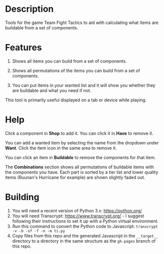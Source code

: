 # Description

Tools for the game Team Fight Tactics to aid with calculating what items are buildable from a set of components.

# Features

1. Shows all items you can build from a set of components.

2. Shows all permutations of the items you can build from a set of components.

3. You can put items in your wanted list and it will show you whether they are buildable and what you need if not.

This tool is primarily useful displayed on a tab or device while playing.

# Help

Click a component in **Shop** to add it. You can click it in **Have** to remove it.

You can add a wanted item by selecting the name from the dropdown under **Want**. Click the item icon in the same area to remove it.

You can click an item in **Buildable** to remove the components for that item.

The **Combinations** section shows all permutations of buildable items with the components you have. Each part is sorted by a tier list and lower quality items (Ruunan's Hurricane for example) are shown slightly faded out.

# Building


1. You will need a recent version of Python 3.x: https://python.org/
2. You will need Transcrypt: https://www.transcrypt.org/ - I suggest following their instructions to set it up with a Python virtual environment.
3. Run this command to convert the Python code to Javascript: `transcrypt -v -b -sf -f -n -m ti.py`
4. Copy files from this repo and the generated Javascript in the `__target__` directory to a directory in the same structure as the `gh-pages` branch of this repo.
